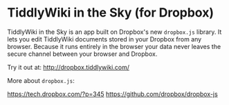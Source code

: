# TiddlyWiki in the Sky (for Dropbox)

TiddlyWiki in the Sky is an app built on Dropbox's new `dropbox.js` library. It lets you edit TiddlyWiki documents stored in your Dropbox from any browser. Because it runs entirely in the browser your data never leaves the secure channel between your browser and Dropbox.

Try it out at: http://dropbox.tiddlywiki.com/

More about `dropbox.js`:

https://tech.dropbox.com/?p=345
https://github.com/dropbox/dropbox-js
